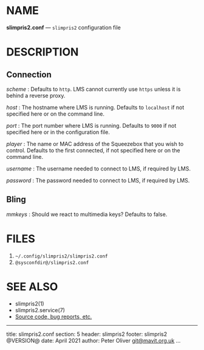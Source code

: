 # NAME

**slimpris2.conf** — `slimpris2` configuration file

# DESCRIPTION

## Connection

*scheme*
: Defaults to `http`.  LMS cannot currently use `https` unless it is behind a reverse proxy.

*host*
: The hostname where LMS is running.  Defaults to `localhost` if not specified here or on the command line.

*port*
: The port number where LMS is running.  Defaults to `9000` if not specified here or in the configuration file.

*player*
: The name or MAC address of the Squeezebox that you wish to control.  Defaults to the first connected, if not specified here or on the command line.

*username*
: The username needed to connect to LMS, if required by LMS.

*password*
: The password needed to connect to LMS, if required by LMS.

## Bling

*mmkeys*
: Should we react to multimedia keys?  Defaults to false.

# FILES

1. `~/.config/slimpris2/slimpris2.conf`
1. `@sysconfdir@/slimpris2.conf`

# SEE ALSO

- slimpris2(1)
- slimpris2.service(7)
- [Source code, bug reports, etc.](https://github.com/mavit/slimpris2)

---
title: slimpris2.conf
section: 5
header: slimpris2
footer: slimpris2 @VERSION@
date: April 2021
author: Peter Oliver <git@mavit.org.uk>
...
